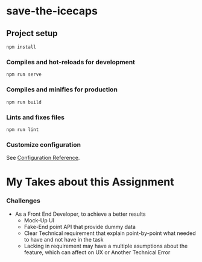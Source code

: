 # save-the-icecaps

## Project setup
```
npm install
```

### Compiles and hot-reloads for development
```
npm run serve
```

### Compiles and minifies for production
```
npm run build
```

### Lints and fixes files
```
npm run lint
```

### Customize configuration
See [Configuration Reference](https://cli.vuejs.org/config/).

# My Takes about this Assignment

### Challenges
- As a Front End Developer, to achieve a better results 
  - Mock-Up UI
  - Fake-End point API that provide dummy data
  - Clear Technical requirement that explain point-by-point what needed to have and not have in the task
  - Lacking in requirement may have a multiple asumptions about the feature, which can affect on UX or Another Technical Error
